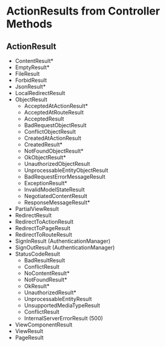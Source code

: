 # ActionResults from Controller Methods
## ActionResult
- ContentResult*
- EmptyResult*
- FileResult
- ForbidResult
- JsonResult*
- LocalRedirectResult
- ObjectResult
  - AcceptedAtActionResult*
  - AcceptedAtRouteResult
  - AcceptedResult
  - BadRequestObjectResult
  - ConflictObjectResult
  - CreatedAtActionResult
  - CreatedResult*
  - NotFoundObjectResult*
  - OkObjectResult*
  - UnauthorizedObjectResult
  - UnprocessableEntityObjectResult
  - BadRequestErrorMessageResult
  - ExceptionResult*
  - InvalidModelStateResult
  - NegotiatedContentResult<T>
  - ResponseMessageResult*
- PartialViewResult
- RedirectResult
- RedirectToActionResult
- RedirectToPageResult
- RedirectToRouteResult
- SignInResult (AuthenticationManager)
- SignOutResult (AuthenticationManager)
- StatusCodeResult
  - BadResultResult
  - ConflictResult
  - NoContentResult*
  - NotFoundResult*
  - OkResult*
  - UnauthorizedResult*
  - UnprocessableEntityResult
  - UnsupportedMediaTypeResult
  - ConflictResult
  - InternalServerErrorResult (500)
- ViewComponentResult
- ViewResult
- PageResult
